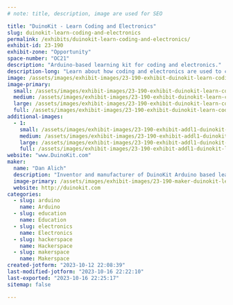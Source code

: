 ```yaml
---
# note: title, description, image are used for SEO

title: "DuinoKit - Learn Coding and Electronics"
slug: duinokit-learn-coding-and-electronics
permalink: /exhibits/duinokit-learn-coding-and-electronics/
exhibit-id: 23-190
exhibit-zone: "Opportunity"
space-number: "OC21"
description: "Arduino-based learning kit for coding and electronics."
description-long: "Learn about how coding and electronics are used to create electronic gadgets and inventions."
image: /assets/images/exhibit-images/23-190-exhibit-duinokit-learn-coding-and-electronics-avatar-kit-large.jpg
image-primary: 
  small: /assets/images/exhibit-images/23-190-exhibit-duinokit-learn-coding-and-electronics-avatar-kit-small.jpg
  medium: /assets/images/exhibit-images/23-190-exhibit-duinokit-learn-coding-and-electronics-avatar-kit-medium.jpg
  large: /assets/images/exhibit-images/23-190-exhibit-duinokit-learn-coding-and-electronics-avatar-kit-large.jpg
  full: /assets/images/exhibit-images/23-190-exhibit-duinokit-learn-coding-and-electronics-avatar-kit-full.jpg
additional-images: 
  - 1:
    small: /assets/images/exhibit-images/23-190-exhibit-addl1-duinokit-learn-coding-and-electronics-stem-logo-small.png
    medium: /assets/images/exhibit-images/23-190-exhibit-addl1-duinokit-learn-coding-and-electronics-stem-logo-medium.png
    large: /assets/images/exhibit-images/23-190-exhibit-addl1-duinokit-learn-coding-and-electronics-stem-logo-large.png
    full: /assets/images/exhibit-images/23-190-exhibit-addl1-duinokit-learn-coding-and-electronics-stem-logo-full.png
website: "www.DuinoKit.com"
maker: 
  name: "Dan Alich"
  description: "Inventor and manufacturer of DuinoKit Arduino based learning kits."
  image-primary: /assets/images/exhibit-images/23-190-maker-duinokit-learn-coding-and-electronics-detective-medium.jpg
  website: http://duinokit.com
categories: 
  - slug: arduino
    name: Arduino
  - slug: education
    name: Education
  - slug: electronics
    name: Electronics
  - slug: hackerspace
    name: Hackerspace
  - slug: makerspace
    name: Makerspace
created-jotform: "2023-10-12 22:08:39"
last-modified-jotform: "2023-10-16 22:22:10"
last-exported: "2023-10-16 22:25:17"
sitemap: false

---
```

